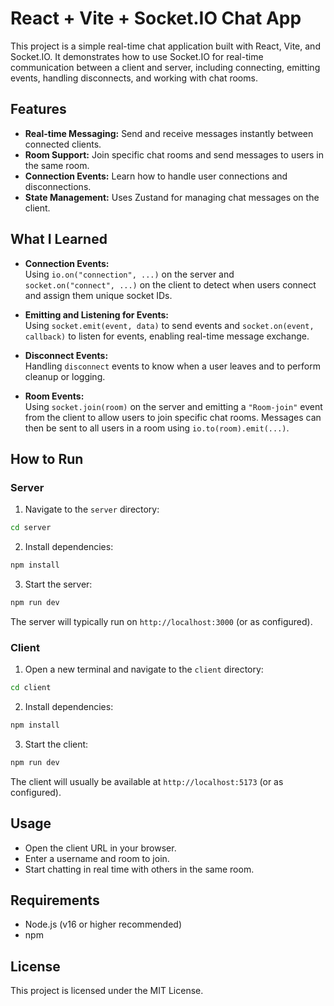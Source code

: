 # React + Vite + Socket.IO Chat App

This project is a simple real-time chat application built with React, Vite, and Socket.IO. It demonstrates how to use Socket.IO for real-time communication between a client and server, including connecting, emitting events, handling disconnects, and working with chat rooms.

## Features

- **Real-time Messaging:** Send and receive messages instantly between connected clients.
- **Room Support:** Join specific chat rooms and send messages to users in the same room.
- **Connection Events:** Learn how to handle user connections and disconnections.
- **State Management:** Uses Zustand for managing chat messages on the client.

## What I Learned

- **Connection Events:**  
  Using `io.on("connection", ...)` on the server and `socket.on("connect", ...)` on the client to detect when users connect and assign them unique socket IDs.

- **Emitting and Listening for Events:**  
  Using `socket.emit(event, data)` to send events and `socket.on(event, callback)` to listen for events, enabling real-time message exchange.

- **Disconnect Events:**  
  Handling `disconnect` events to know when a user leaves and to perform cleanup or logging.

- **Room Events:**  
  Using `socket.join(room)` on the server and emitting a `"Room-join"` event from the client to allow users to join specific chat rooms. Messages can then be sent to all users in a room using `io.to(room).emit(...)`.

## How to Run

### Server

1. Navigate to the `server` directory:
  ```sh
  cd server
  ```
2. Install dependencies:
  ```sh
  npm install
  ```
3. Start the server:
  ```sh
  npm run dev
  ```
  The server will typically run on `http://localhost:3000` (or as configured).

### Client

1. Open a new terminal and navigate to the `client` directory:
  ```sh
  cd client
  ```
2. Install dependencies:
  ```sh
  npm install
  ```
3. Start the client:
  ```sh
  npm run dev
  ```
  The client will usually be available at `http://localhost:5173` (or as configured).

## Usage

- Open the client URL in your browser.
- Enter a username and room to join.
- Start chatting in real time with others in the same room.

## Requirements

- Node.js (v16 or higher recommended)
- npm

## License

This project is licensed under the MIT License.